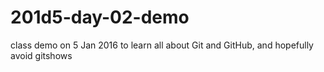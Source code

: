 # 201d5-day-02-demo
class demo on 5 Jan 2016 to learn all about Git and GitHub, and hopefully avoid gitshows
